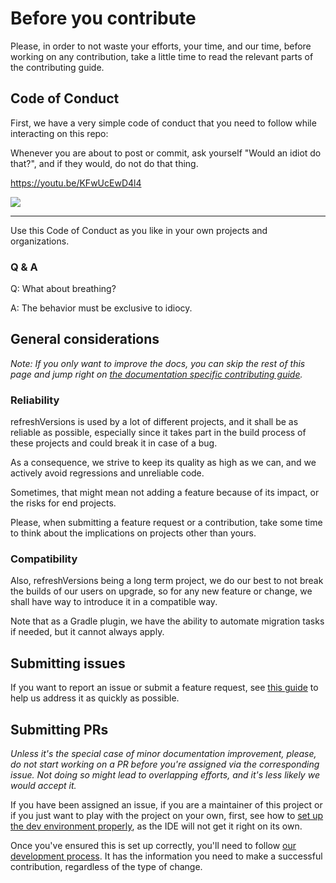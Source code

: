 # Before you contribute

Please, in order to not waste your efforts, your time, and our time, before working on any contribution, take a little time to read the relevant parts of the contributing guide.

## Code of Conduct

First, we have a very simple code of conduct that you need to follow while interacting on this repo:

Whenever you are about to post or commit, ask yourself "Would an idiot do that?", and if they would, do not do that thing.

https://youtu.be/KFwUcEwD4l4

[![](http://www.theofficequotes.com/screenshots/84521e6a7a4ea0cf2057070b8fa200ba.jpg)](https://youtu.be/KFwUcEwD4l4)

---

Use this Code of Conduct as you like in your own projects and organizations.

### Q & A

Q: What about breathing?

A: The behavior must be exclusive to idiocy.

## General considerations

_Note: If you only want to improve the docs, you can skip the rest of this page and jump right on [the documentation specific contributing guide](improving-docs.md)._

### Reliability

refreshVersions is used by a lot of different projects, and it shall be as reliable as possible, especially since it takes part in the build process of these projects and could break it in case of a bug.

As a consequence, we strive to keep its quality as high as we can, and we actively avoid regressions and unreliable code.

Sometimes, that might mean not adding a feature because of its impact, or the risks for end projects.

Please, when submitting a feature request or a contribution, take some time to think about the implications on projects other than yours.

### Compatibility

Also, refreshVersions being a long term project, we do our best to not break the builds of our users on upgrade, so for any new feature or change, we shall have way to introduce it in a compatible way.

Note that as a Gradle plugin, we have the ability to automate migration tasks if needed, but it cannot always apply.

## Submitting issues

If you want to report an issue or submit a feature request, see [this guide](submitting-issues.md) to help us address it as quickly as possible.

## Submitting PRs

_Unless it's the special case of minor documentation improvement, please, do not start working on a PR before you're assigned via the corresponding issue. Not doing so might lead to overlapping efforts, and it's less likely we would accept it._

If you have been assigned an issue, if you are a maintainer of this project or if you just want to play with the project on your own, first, see how to [set up the dev environment properly](submitting-prs/dev-env.md), as the IDE will not get it right on its own.

Once you've ensured this is set up correctly, you'll need to follow [our development process](submitting-prs/dev-process.md). It has the information you need to make a successful contribution, regardless of the type of change.
